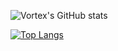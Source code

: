 ![Vortex's GitHub stats](https://github-readme-stats.vercel.app/api?username=Vortex2Oblivion&show_icons=true&theme=tokyonight&count_private=true)

[![Top Langs](https://github-readme-stats.vercel.app/api/top-langs/?username=Vortex2Oblivion&theme=tokyonight&langs_count=10&layout=compact&hide=jupyter%20notebook,html,php,gap,scss,css)](https://github.com/anuraghazra/github-readme-stats)
